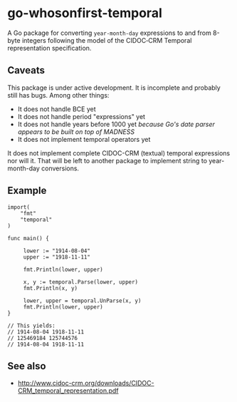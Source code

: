 # go-whosonfirst-temporal

A Go package for converting `year-month-day` expressions to and from 8-byte integers following the model of the CIDOC‐CRM Temporal representation specification.

## Caveats

This package is under active development. It is incomplete and probably still has bugs. Among other things:

* It does not handle BCE yet
* It does not handle period "expressions" yet
* It does not handle years before 1000 yet _because Go's date parser appears to be built on top of MADNESS_
* It does not implement temporal operators yet

It does not implement complete CIDOC-CRM (textual) temporal expressions nor will it. That will be left to another package to implement string to year-month-day conversions.

## Example

```
import(
	"fmt"
	"temporal"
)

func main() {

     lower := "1914-08-04"
     upper := "1918-11-11"

     fmt.Println(lower, upper)

     x, y := temporal.Parse(lower, upper)
     fmt.Println(x, y)

     lower, upper = temporal.UnParse(x, y)
     fmt.Println(lower, upper)
}

// This yields:
// 1914-08-04 1918-11-11
// 125469184 125744576
// 1914-08-04 1918-11-11
```

## See also

* http://www.cidoc-crm.org/downloads/CIDOC-CRM_temporal_representation.pdf
